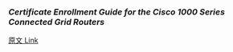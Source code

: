 ### ***Certificate Enrollment Guide for the Cisco 1000 Series Connected Grid Routers***

[原文 Link](https://www.cisco.com/c/en/us/td/docs/routers/connectedgrid/cgr1000/1_0/software/configuration/guide/certificates/CertsGuide_cgr1000.html)